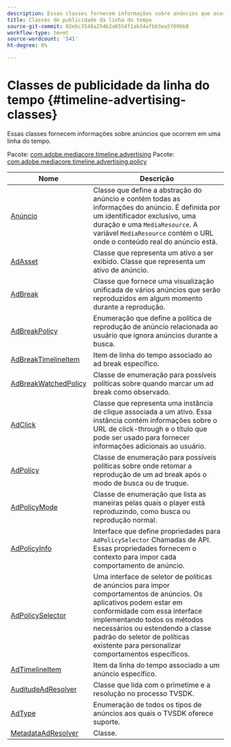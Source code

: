 ```yaml
---
description: Essas classes fornecem informações sobre anúncios que ocorrem em uma linha do tempo.
title: Classes de publicidade da linha do tempo
source-git-commit: 02ebc3548a254b2a6554f1ab34afbb3ea5f09bb8
workflow-type: tm+mt
source-wordcount: '541'
ht-degree: 0%

---
```


# Classes de publicidade da linha do tempo {#timeline-advertising-classes}

Essas classes fornecem informações sobre anúncios que ocorrem em uma linha do tempo.

Pacote: [com.adobe.mediacore.timeline.advertising](https://help.adobe.com/en_US/primetime/api/psdk/asdoc-dhls_1.4/com/adobe/mediacore/timeline/advertising/package-detail.html)
Pacote: [com.adobe.mediacore.timeline.advertising.policy](https://help.adobe.com/en_US/primetime/api/psdk/asdoc-dhls_1.4/com/adobe/mediacore/timeline/advertising/policy/package-detail.html)

| Nome | Descrição |
|---|---|
| [Anúncio](https://help.adobe.com/en_US/primetime/api/psdk/asdoc-dhls_1.4/com/adobe/mediacore/timeline/advertising/Ad.html) | Classe que define a abstração do anúncio e contém todas as informações do anúncio. É definida por um identificador exclusivo, uma duração e uma `MediaResource`. A variável `MediaResource` contém o URL onde o conteúdo real do anúncio está. |
| [AdAsset](https://help.adobe.com/en_US/primetime/api/psdk/asdoc-dhls_1.4/com/adobe/mediacore/timeline/advertising/AdAsset.html) | Classe que representa um ativo a ser exibido. Classe que representa um ativo de anúncio. |
| [AdBreak](https://help.adobe.com/en_US/primetime/api/psdk/asdoc-dhls_1.4/com/adobe/mediacore/timeline/advertising/AdBreak.html) | Classe que fornece uma visualização unificada de vários anúncios que serão reproduzidos em algum momento durante a reprodução. |
| [AdBreakPolicy](https://help.adobe.com/en_US/primetime/api/psdk/asdoc-dhls_1.4/com/adobe/mediacore/timeline/advertising/policy/AdBreakPolicy.html) | Enumeração que define a política de reprodução de anúncio relacionada ao usuário que ignora anúncios durante a busca. |
| [AdBreakTimelineItem](https://help.adobe.com/en_US/primetime/api/psdk/asdoc-dhls_1.4/com/adobe/mediacore/timeline/advertising/AdBreakTimelineItem.html) | Item de linha do tempo associado ao ad break específico. |
| [AdBreakWatchedPolicy](https://help.adobe.com/en_US/primetime/api/psdk/asdoc-dhls_1.4/com/adobe/mediacore/timeline/advertising/policy/AdBreakWatchedPolicy.html) | Classe de enumeração para possíveis políticas sobre quando marcar um ad break como observado. |
| [AdClick](https://help.adobe.com/en_US/primetime/api/psdk/asdoc-dhls_1.4/com/adobe/mediacore/timeline/advertising/AdClick.html) | Classe que representa uma instância de clique associada a um ativo. Essa instância contém informações sobre o URL de click-through e o título que pode ser usado para fornecer informações adicionais ao usuário. |
| [AdPolicy](https://help.adobe.com/en_US/primetime/api/psdk/asdoc-dhls_1.4/com/adobe/mediacore/timeline/advertising/policy/AdPolicy.html) | Classe de enumeração para possíveis políticas sobre onde retomar a reprodução de um ad break após o modo de busca ou de truque. |
| [AdPolicyMode](https://help.adobe.com/en_US/primetime/api/psdk/asdoc-dhls_1.4/com/adobe/mediacore/timeline/advertising/policy/AdPolicyMode.html) | Classe de enumeração que lista as maneiras pelas quais o player está reproduzindo, como busca ou reprodução normal. |
| [AdPolicyInfo](https://help.adobe.com/en_US/primetime/api/psdk/asdoc-dhls_1.4/com/adobe/mediacore/timeline/advertising/policy/AdPolicySelector.html) | Interface que define propriedades para `AdPolicySelector` Chamadas de API. Essas propriedades fornecem o contexto para impor cada comportamento de anúncio. |
| [AdPolicySelector](https://help.adobe.com/en_US/primetime/api/psdk/asdoc-dhls_1.4/com/adobe/mediacore/timeline/advertising/policy/AdPolicySelector.html) | Uma interface de seletor de políticas de anúncios para impor comportamentos de anúncios. Os aplicativos podem estar em conformidade com essa interface implementando todos os métodos necessários ou estendendo a classe padrão do seletor de políticas existente para personalizar comportamentos específicos. |
| [AdTimelineItem](https://help.adobe.com/en_US/primetime/api/psdk/asdoc-dhls_1.4/com/adobe/mediacore/timeline/advertising/AdTimelineItem.html) | Item da linha do tempo associado a um anúncio específico. |
| [AuditudeAdResolver](https://help.adobe.com/en_US/primetime/api/psdk/asdoc-dhls_1.4/com/adobe/mediacore/timeline/advertising/AuditudeAdResolver.html) | Classe que lida com o primetime e a resolução no processo TVSDK. |
| [AdType](https://help.adobe.com/en_US/primetime/api/psdk/asdoc-dhls_1.4/com/adobe/mediacore/timeline/advertising/AdType.html) | Enumeração de todos os tipos de anúncios aos quais o TVSDK oferece suporte. |
| [MetadataAdResolver](https://help.adobe.com/en_US/primetime/api/psdk/asdoc-dhls_1.4/com/adobe/mediacore/timeline/advertising/MetadataAdResolver.html) | Classe. |
